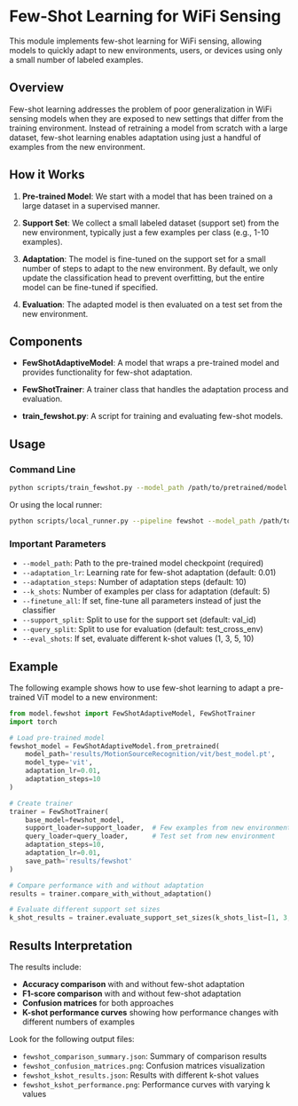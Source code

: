 # Few-Shot Learning for WiFi Sensing

This module implements few-shot learning for WiFi sensing, allowing models to quickly adapt to new environments, users, or devices using only a small number of labeled examples.

## Overview

Few-shot learning addresses the problem of poor generalization in WiFi sensing models when they are exposed to new settings that differ from the training environment. Instead of retraining a model from scratch with a large dataset, few-shot learning enables adaptation using just a handful of examples from the new environment.

## How it Works

1. **Pre-trained Model**: We start with a model that has been trained on a large dataset in a supervised manner.
   
2. **Support Set**: We collect a small labeled dataset (support set) from the new environment, typically just a few examples per class (e.g., 1-10 examples).
   
3. **Adaptation**: The model is fine-tuned on the support set for a small number of steps to adapt to the new environment. By default, we only update the classification head to prevent overfitting, but the entire model can be fine-tuned if specified.
   
4. **Evaluation**: The adapted model is then evaluated on a test set from the new environment.

## Components

- **FewShotAdaptiveModel**: A model that wraps a pre-trained model and provides functionality for few-shot adaptation.
  
- **FewShotTrainer**: A trainer class that handles the adaptation process and evaluation.
  
- **train_fewshot.py**: A script for training and evaluating few-shot models.

## Usage

### Command Line

```bash
python scripts/train_fewshot.py --model_path /path/to/pretrained/model.pt --model vit --task_name MotionSourceRecognition --support_split val_id --query_split test_cross_env
```

Or using the local runner:

```bash
python scripts/local_runner.py --pipeline fewshot --model_path /path/to/pretrained/model.pt --model vit --task MotionSourceRecognition
```

### Important Parameters

- `--model_path`: Path to the pre-trained model checkpoint (required)
- `--adaptation_lr`: Learning rate for few-shot adaptation (default: 0.01)
- `--adaptation_steps`: Number of adaptation steps (default: 10)
- `--k_shots`: Number of examples per class for adaptation (default: 5)
- `--finetune_all`: If set, fine-tune all parameters instead of just the classifier
- `--support_split`: Split to use for the support set (default: val_id)
- `--query_split`: Split to use for evaluation (default: test_cross_env)
- `--eval_shots`: If set, evaluate different k-shot values (1, 3, 5, 10)

## Example

The following example shows how to use few-shot learning to adapt a pre-trained ViT model to a new environment:

```python
from model.fewshot import FewShotAdaptiveModel, FewShotTrainer
import torch

# Load pre-trained model
fewshot_model = FewShotAdaptiveModel.from_pretrained(
    model_path='results/MotionSourceRecognition/vit/best_model.pt',
    model_type='vit',
    adaptation_lr=0.01,
    adaptation_steps=10
)

# Create trainer
trainer = FewShotTrainer(
    base_model=fewshot_model,
    support_loader=support_loader,  # Few examples from new environment
    query_loader=query_loader,      # Test set from new environment
    adaptation_steps=10,
    adaptation_lr=0.01,
    save_path='results/fewshot'
)

# Compare performance with and without adaptation
results = trainer.compare_with_without_adaptation()

# Evaluate different support set sizes
k_shot_results = trainer.evaluate_support_set_sizes(k_shots_list=[1, 3, 5, 10])
```

## Results Interpretation

The results include:

- **Accuracy comparison** with and without few-shot adaptation
- **F1-score comparison** with and without few-shot adaptation
- **Confusion matrices** for both approaches
- **K-shot performance curves** showing how performance changes with different numbers of examples

Look for the following output files:
- `fewshot_comparison_summary.json`: Summary of comparison results
- `fewshot_confusion_matrices.png`: Confusion matrices visualization
- `fewshot_kshot_results.json`: Results with different k-shot values
- `fewshot_kshot_performance.png`: Performance curves with varying k values 